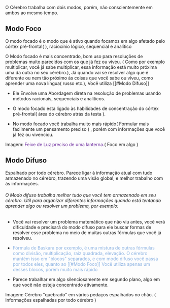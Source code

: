 O Cérebro trabalha com dois modos, porém, não conscientemente em ambos ao mesmo tempo.

## Modo Foco
O modo focado é o modo que é ativo quando focamos em algo afetado pelo córtex pré-frontal( ), raciocínio lógico, sequencial e analítico

O Modo focado é  mais concentrado, bom uso para resoluções de problemas muito parecidos com os que já fez ou viveu. ( Como por exemplo multiplicar, você já sabe multiplicar, essa informação está muito próxima uma da outra no seu cérebro.), Já quando vai se resolver algo que é diferente ou nem tão próximo às coisas que você sabe ou viveu, como aprender uma nova língua( russo etc.), Você utiliza [[#Modo Difuso]]

- Ele Envolve uma Abordagem direta na resolução de problemas usando métodos racionais, sequenciais e analíticos.
- O modo focado esta ligado às habilidades de concentração do córtex pré-frontal( área do cérebro atrás da testa ).

- No modo focado você trabalha muito mais rápido( Formular mais facilmente um pensamento preciso ) , porém com informações que você já fez ou vivenciou.

Imagem: <font color="#7030a0">Feixe de Luz preciso de uma lanterna.</font>( Foco em algo )
## Modo Difuso
Espalhado por todo cérebro.
Parece ligar à informação atual com tudo armazenado no cérebro, trazendo uma visão global, e melhor trabalho com às informações.

###### O Modo difuso trabalha melhor tudo que você tem armazenado em seu cérebro. Útil para organizar diferentes informações quando está tentando aprender algo ou resolver um problema, por exemplo:
- Você vai resolver um problema matemático que não viu antes, você verá dificuldade e precisará do modo difuso para ele buscar formas de resolver esse problema no meio de muitas outras fórmulas que você já resolveu.
- <font color="#8db3e2">Fórmula de Baskara por exemplo, é uma mistura de outras fórmulas como divisão, multiplicação, raiz quadrada, elevação. O cérebro mantém isso em "blocos" separados, e com modo difuso você passa por todos eles, quanto ao [[#Modo Foco]] Você utiliza apenas um desses blocos, porém muito mais rápido</font>

- Parece trabalhar em algo silenciosamente em segundo plano, algo em que você não esteja concentrado ativamente.

Imagem: Cérebro "quebrado" em vários pedaços espalhados no chão. ( Informações espalhadas por todo cérebro )